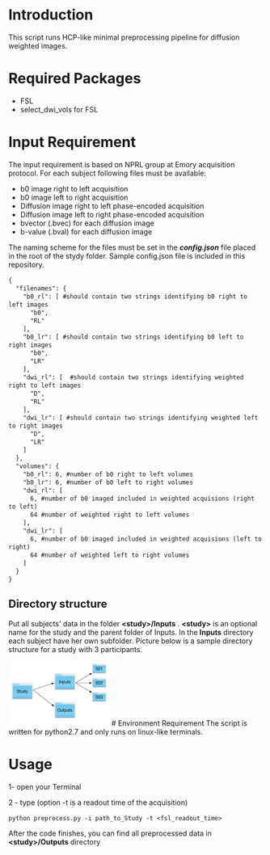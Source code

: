 # Introduction
This script runs HCP-like minimal preprocessing pipeline for diffusion weighted images.

# Required Packages

* FSL
* select_dwi_vols for FSL

# Input Requirement
The input requirement is based on NPRL group at Emory acquisition protocol. For each subject following files must be available:

* b0 image right to left acquisition
* b0 image left to right acquisition
* Diffusion image right to left phase-encoded acquisition
* Diffusion image left to right phase-encoded acquisition
* bvector (.bvec) for each diffusion image
* b-value (.bval) for each diffusion image<br/>


The naming scheme for the files must be set in the _**config.json**_ file placed in the root of the stydy folder. Sample config.json file is included in this repository.
```
{
  "filenames": {
    "b0_rl": [ #should contain two strings identifying b0 right to left images
      "b0",  
      "RL"
    ],
    "b0_lr": [ #should contain two strings identifying b0 left to right images
      "b0",
      "LR"
    ],
    "dwi_rl": [  #should contain two strings identifying weighted right to left images
      "D",
      "RL"
    ],
    "dwi_lr": [ #should contain two strings identifying weighted left to right images
      "D",
      "LR"
    ]
  },
  "volumes": {
    "b0_rl": 6, #number of b0 right to left volumes
    "b0_lr": 6, #number of b0 left to right volumes
    "dwi_rl": [
      6, #number of b0 imaged included in weighted acquisions (right to left)
      64 #number of weighted right to left volumes
    ],
    "dwi_lr": [
      6, #number of b0 imaged included in weighted acquisions (left to right)
      64 #number of weighted left to right volumes
    ]
  }
}
```
## Directory structure
Put all subjects' data in the folder **\<study>/Inputs** . **\<study>** is an optional name for the
study and the parent folder of Inputs. In the **Inputs** directory each subject have her own
subfolder. Picture below is a sample directory structure for a study with 3 participants.

<img src="https://github.com/kamalshadi/NPRL_DTI_preprocesing/blob/master/sample.png" alt="directory structure for the script" style="width: 200px;" style="text-align: center, horizontal-align: middle;"/>
# Environment Requirement
The script is written for python2.7 and only runs on linux-like terminals.

# Usage
1- open your Terminal

2 - type (option -t is a readout time of the acquisition)
```
python preprocess.py -i path_to_Study -t <fsl_readout_time>
```
After the code finishes, you can find all preprocessed data in **\<study>/Outputs** directory
